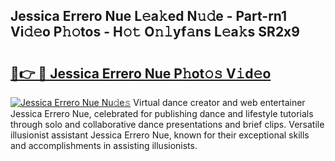 ## Jessica Errero Nue L𝚎a𝚔ed N𝚞𝚍e - Part-rn1 Vi𝚍𝚎o P𝚑𝚘tos - H𝚘𝚝 O𝚗𝚕yf𝚊ns L𝚎a𝚔s SR2x9

# <h2><a href="http://kf0245.oniu.top/?m=Jessica+Errero+Nue">🔗👉 🔴 Jessica Errero Nue P𝚑ot𝚘𝚜 V𝚒d𝚎o</a></h2>

[![Jessica Errero Nue Nu𝚍e𝚜](https://i.imgur.com/0qMVB7G.gif)](http://kf0245.oniu.top/?m=Jessica+Errero+Nue)
Virtual dance creator and web entertainer Jessica Errero Nue, celebrated for publishing dance and lifestyle tutorials through solo and collaborative dance presentations and brief clips. Versatile illusionist assistant Jessica Errero Nue, known for their exceptional skills and accomplishments in assisting illusionists.  
